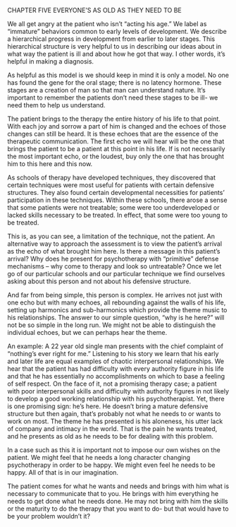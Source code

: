 CHAPTER FIVE
EVERYONE’S AS OLD AS THEY NEED TO BE

We all get angry at the patient who isn’t “acting his age.” We label as
“immature” behaviors common to early levels of development. We describe a hierarchical progress in development from earlier to later stages. This hierarchical structure is very helpful to us in describing our ideas about in what way the patient is ill and about how he got that way. I other words, it’s helpful in making a diagnosis.

As helpful as this model is we should keep in mind it is only a model. No one
has found the gene for the oral stage; there is no latency hormone. These stages are a creation of man so that man can understand nature. It’s important to remember the patients don’t need these stages to be ill- we need them to help us understand.

The patient brings to the therapy the entire history of his life to that point.
With each joy and sorrow a part of him is changed and the echoes of those changes can still be heard. It is these echoes that are the essence of the therapeutic communication. The first echo we will hear will be the one that brings the patient to be a patient at this point in his life. If is not necessarily the most important echo, or the loudest, buy only the one that has brought him to this here and this now.

As schools of therapy have developed techniques, they discovered that certain
techniques were most useful for patients with certain defensive structures. They also found certain developmental necessities for patients’ participation in these techniques. Within these schools, there arose a sense that some patients were not treatable; some were too underdeveloped or lacked skills necessary to be treated. In effect, that some were too young to be treated.

This is, as you can see, a limitation of the technique, not the patient. An
alternative way to approach the assessment is to view the patient’s arrival as the echo of what brought him here. Is there a message in this patient’s arrival? Why does he present for psychotherapy with “primitive” defense mechanisms – why come to therapy and look so untreatable? Once we let go of our particular schools and our particular technique we find ourselves asking about this person and not about his defensive structure.

And far from being simple, this person is complex. He arrives not just with one
echo but with many echoes, all rebounding against the walls of his life, setting up harmonics and sub-harmonics which provide the theme music to his relationships. The answer to our simple question, “why is he here?” will not be so simple in the long run. We might not be able to distinguish the individual echoes, but we can perhaps hear the theme.

An example: A 22 year old single man presents with the chief complaint of
“nothing’s ever right for me.” Listening to his story we learn that his early and later life are equal examples of chaotic interpersonal relationships. We hear that the patient has had difficulty with every authority figure in his life and that he has essentially no accomplishments on which to base a feeling of self respect. On the face of it, not a promising therapy case; a patient with poor interpersonal skills and difficulty with authority figures in not likely to develop a good working relationship with his psychotherapist. Yet, there is one promising sign: he’s here. He doesn’t bring a mature defensive structure but then again, that’s probably not what he needs to or wants to work on most. The theme he has presented is his aloneness, his utter lack of company and intimacy in the world. That is the pain he wants treated, and he presents as old as he needs to be for dealing with this problem.

In a case such as this it is important not to impose our own wishes on the
patient. We might feel that he needs a long character changing psychotherapy in order to be happy. We might even feel he needs to be happy. All of that is in our imagination.

The patient comes for what he wants and needs and brings with him what is
necessary to communicate that to you. He brings with him everything he needs to get done what he needs done. He may not bring with him the skills or the maturity to do the therapy that you want to do- but that would have to be your problem wouldn’t it?
